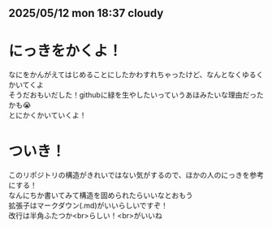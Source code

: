 ## 2025/05/12 mon 18:37 cloudy
# にっきをかくよ！
なにをかんがえてはじめることにしたかわすれちゃったけど、なんとなくゆるくかいてくよ<br>
そうだおもいだした！githubに緑を生やしたいっていうあほみたいな理由だったかも😭<br>
とにかくかいていくよ！

# ついき！
このリポジトリの構造がきれいではない気がするので、ほかの人のにっきを参考にする！<br>
なんにちか書いてみて構造を固められたらいいなとおもう<br>
拡張子はマークダウン(.md)がいいらしいですぞ！<br>
改行は半角ふたつか\<br>らしい！\<br>がいいね
